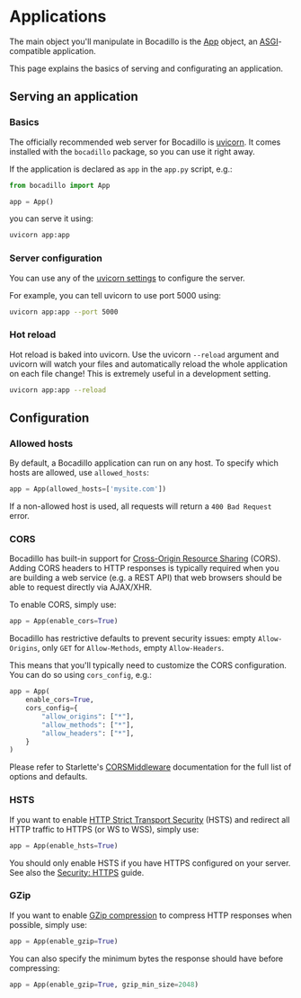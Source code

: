 # Applications

The main object you'll manipulate in Bocadillo is the [App] object, an
[ASGI]-compatible application.

[app]: /api/applications.md#app

This page explains the basics of serving and configurating an application.

[asgi]: https://asgi.readthedocs.io

## Serving an application

### Basics

The officially recommended web server for Bocadillo is [uvicorn]. It comes installed with the `bocadillo` package, so you can use it right away.

[uvicorn]: https://www.uvicorn.org

If the application is declared as `app` in the `app.py` script, e.g.:

```python
from bocadillo import App

app = App()
```

you can serve it using:

```bash
uvicorn app:app
```

### Server configuration

You can use any of the [uvicorn settings](https://www.uvicorn.org/settings/) to configure the server.

For example, you can tell uvicorn to use port 5000 using:

```bash
uvicorn app:app --port 5000
```

### Hot reload

Hot reload is baked into uvicorn. Use the uvicorn `--reload` argument and uvicorn will watch your files and automatically reload the whole application on each file change! This is extremely useful in a development setting.

```bash
uvicorn app:app --reload
```

## Configuration

### Allowed hosts

By default, a Bocadillo application can run on any host. To specify which hosts are allowed, use `allowed_hosts`:

```python
app = App(allowed_hosts=['mysite.com'])
```

If a non-allowed host is used, all requests will return a `400 Bad Request` error.

### CORS

Bocadillo has built-in support for [Cross-Origin Resource Sharing](https://developer.mozilla.org/en-US/docs/Web/HTTP/CORS) (CORS). Adding CORS headers to HTTP responses is typically required when you are building a web service (e.g. a REST API) that web browsers should be able to request directly via AJAX/XHR.

To enable CORS, simply use:

```python
app = App(enable_cors=True)
```

Bocadillo has restrictive defaults to prevent security issues: empty `Allow-Origins`, only `GET` for `Allow-Methods`, empty `Allow-Headers`.

This means that you'll typically need to customize the CORS configuration. You can do so using `cors_config`, e.g.:

```python
app = App(
    enable_cors=True,
    cors_config={
        "allow_origins": ["*"],
        "allow_methods": ["*"],
        "allow_headers": ["*"],
    }
)
```

Please refer to Starlette's [CORSMiddleware](https://www.starlette.io/middleware/#corsmiddleware) documentation for the full list of options and defaults.

### HSTS

If you want to enable [HTTP Strict Transport Security](https://developer.mozilla.org/en-US/docs/Web/HTTP/Headers/Strict-Transport-Security) (HSTS) and redirect all HTTP traffic to HTTPS (or WS to WSS), simply use:

```python
app = App(enable_hsts=True)
```

You should only enable HSTS if you have HTTPS configured on your server. See also the [Security: HTTPS] guide.

[security: https]: /discussions/security.md#https

### GZip

If you want to enable [GZip compression](https://developer.mozilla.org/en-US/docs/Web/HTTP/Headers/Accept-Encoding#Directives) to compress HTTP responses when possible, simply use:

```python
app = App(enable_gzip=True)
```

You can also specify the minimum bytes the response should have before compressing:

```python
app = App(enable_gzip=True, gzip_min_size=2048)
```
